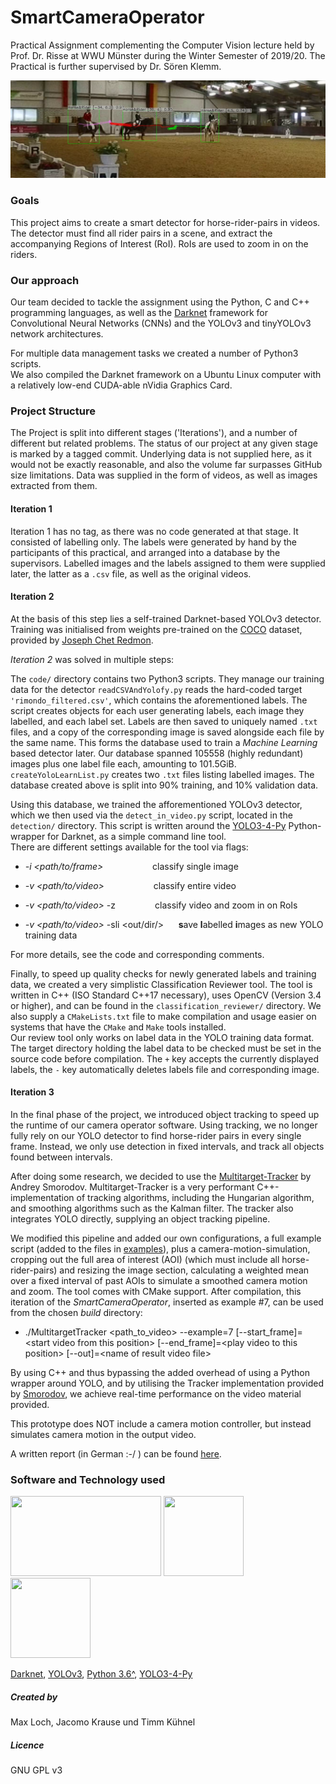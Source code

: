 # SmartCameraOperator
Practical Assignment complementing the Computer Vision lecture held by Prof. Dr. Risse at WWU Münster during the Winter Semester of 2019/20. 
The Practical is further supervised by Dr. Sören Klemm.

[<img src=./data/example_result_phase_3_multiple_horses_trajectory.png
/>](https://pjreddie.com/media/image/yologo_2.png)

### Goals
This project aims to create a smart detector for horse-rider-pairs in videos.
The detector must find all rider pairs in a scene, and extract the accompanying Regions of Interest (RoI).
RoIs are used to zoom in on the riders.

### Our approach
Our team decided to tackle the assignment using the Python, C and C++ programming languages, 
as well as the [Darknet](https://github.com/pjreddie/darknet "You only click once. ;-)") framework for Convolutional Neural Networks (CNNs)
and the YOLOv3 and tinyYOLOv3 network architectures.

For multiple data management tasks we created a number of Python3 scripts.  
We also compiled the Darknet framework on a Ubuntu Linux computer with a relatively low-end CUDA-able nVidia Graphics Card.

### Project Structure
The Project is split into different stages ('Iterations'), and a number of different but related problems.
The status of our project at any given stage is marked by a tagged commit.
Underlying data is not supplied here, as it would not be exactly reasonable, and also the volume far surpasses GitHub size limitations.
Data was supplied in the form of videos, as well as images extracted from them.


#### Iteration 1
Iteration 1 has no tag, as there was no code generated at that stage. It consisted of labelling only.
The labels were generated by hand by the participants of this practical, and arranged into a database by the supervisors.
Labelled images and the labels assigned to them were supplied later, the latter as a `.csv` file, as well as the original videos.

#### Iteration 2
At the basis of this step lies a self-trained Darknet-based YOLOv3 detector. 
Training was initialised from weights pre-trained on the [COCO](https://cocodataset.org/ "COCO") dataset, provided by [Joseph Chet Redmon](https://pjreddie.com/darknet/yolo/ "pjreddie").

*Iteration 2* was solved in multiple steps:

The `code/` directory contains two Python3 scripts. They manage our training data for the detector
`readCSVAndYolofy.py` reads the hard-coded target `'rimondo_filtered.csv'`, which contains the aforementioned labels.
The script creates objects for each user generating labels, each image they labelled, and each label set. 
Labels are then saved to uniquely named `.txt` files, and a copy of the corresponding image is saved alongside each file by the same name.
This forms the database used to train a *Machine Learning* based detector later. 
Our database spanned 105558 (highly redundant) images plus one label file each, amounting to 101.5GiB.    
`createYoloLearnList.py` creates two `.txt` files listing labelled images. 
The database created above is split into 90% training, and 10% validation data.   

Using this database, we trained the afforementioned YOLOv3 detector, which we then used via the `detect_in_video.py` script, 
located in the `detection/` directory.
This script is written around the [YOLO3-4-Py][yolo34py-gpu] Python-wrapper for Darknet, as a simple command line tool.   
There are different settings available for the tool via flags:

- *-i <path/to/frame>* &nbsp;&nbsp;&nbsp;&nbsp;&nbsp;&nbsp;&nbsp;&nbsp;&nbsp;&nbsp;&nbsp;&nbsp;&nbsp;&nbsp;&nbsp;&nbsp;&nbsp;&nbsp; classify single image

- *-v <path/to/video>* &nbsp;&nbsp;&nbsp;&nbsp;&nbsp;&nbsp;&nbsp;&nbsp;&nbsp;&nbsp;&nbsp;&nbsp;&nbsp;&nbsp;&nbsp;&nbsp;&nbsp;&nbsp; classify entire video

- *-v <path/to/video>* -z &nbsp;&nbsp;&nbsp;&nbsp;&nbsp;&nbsp;&nbsp;&nbsp;&nbsp;&nbsp;&nbsp;&nbsp;&nbsp;&nbsp; classify video and zoom in on RoIs

- *-v <path/to/video>* -sli <out/dir/> &nbsp;&nbsp;&nbsp;&nbsp; **s**ave **l**abelled **i**mages as new YOLO training data

For more details, see the code and corresponding comments.

Finally, to speed up quality checks for newly generated labels and training data, we created a very simplistic Classification Reviewer tool.
The tool is written in C++ (ISO Standard C++17 necessary), uses OpenCV (Version 3.4 or higher), and can be found in the `classification_reviewer/` directory.
We also supply a `CMakeLists.txt` file to make compilation and usage easier on systems that have the `CMake` and `Make` tools installed.    
Our review tool only works on label data in the YOLO training data format.
The target directory holding the label data to be checked must be set in the source code before compilation.
The `+` key accepts the currently displayed labels, the `-` key automatically deletes labels file and corresponding image.


#### Iteration 3
In the final phase of the project, we introduced object tracking to speed up the runtime of our camera operator software. Using tracking, we no longer fully rely on our YOLO detector to find horse-rider pairs in every single frame. Instead, we only use detection in fixed intervals, and track all objects found between intervals. 

After doing some research, we decided to use the [Multitarget-Tracker](https://github.com/Smorodov/Multitarget-tracker) by Andrey Smorodov. Multitarget-Tracker is a very performant C++-implementation of tracking algorithms, including the Hungarian algorithm, and smoothing algorithms such as the Kalman filter. The tracker also integrates YOLO directly, supplying an object tracking pipeline. 

We modified this pipeline and added our own configurations, a full example script (added to the files in [examples](https://github.com/Timmimim/Multitarget-tracker/tree/master/example)), plus a camera-motion-simulation, cropping out the full area of interest (AOI) (which must include all horse-rider-pairs) and resizing the image section, calculating a weighted mean over a fixed interval of past AOIs to simulate a smoothed camera motion and zoom. The tool comes with CMake support. After compilation, this iteration of the _SmartCameraOperator_, inserted as example #7, can be used from the chosen _build_ directory:

- ./MultitargetTracker \<path_to_video> --example=7 [--start_frame]=\<start video from this position> [--end_frame]=\<play video to this position> [--out]=\<name of result video file> 

By using C++ and thus bypassing the added overhead of using a Python wrapper around YOLO, and by utilising the Tracker implementation provided by [Smorodov](https://github.com/Smorodov), we achieve real-time performance on the video material provided.

This prototype does NOT include a camera motion controller, but instead simulates camera motion in the output video.

A written report (in German :-/ ) can be found [here](./written_report/Ausarbeitung_Praktikum_CV_Kühnel_Krause_Loch.pdf).


### Software and Technology used
[<img src=https://pjreddie.com/media/image/yologo_2.png width="241" height="128"/>](https://pjreddie.com/media/image/yologo_2.png "YOLO")
[<img src=https://camo.githubusercontent.com/e69d4118b20a42de4e23b9549f9a6ec6dbbb0814/687474703a2f2f706a7265646469652e636f6d2f6d656469612f66696c65732f6461726b6e65742d626c61636b2d736d616c6c2e706e67 width="128" height="128"/>](https://camo.githubusercontent.com/e69d4118b20a42de4e23b9549f9a6ec6dbbb0814/687474703a2f2f706a7265646469652e636f6d2f6d656469612f66696c65732f6461726b6e65742d626c61636b2d736d616c6c2e706e67 "Darknet")
[<img src=https://upload.wikimedia.org/wikipedia/commons/thumb/5/53/OpenCV_Logo_with_text.png/195px-OpenCV_Logo_with_text.png width="128" height="128"/>](https://upload.wikimedia.org/wikipedia/commons/thumb/5/53/OpenCV_Logo_with_text.png/195px-OpenCV_Logo_with_text.png "OpenCV")

[Darknet](https://github.com/pjreddie/darknet "Really super dark!"),
[YOLOv3](https://pjreddie.com/darknet/yolo/ "You only click once. ;-)"),
[Python 3.6^](https://www.python.org/ "Ni!!!"),
[YOLO3-4-Py][yolo34py-gpu]

##### Created by
Max Loch, Jacomo Krause und Timm Kühnel

##### Licence
GNU GPL v3

<!--
![Darknet][darknet]
![OpenCV][opencv]

[yolo]: https://pjreddie.com/media/image/yologo_2.png "You only look once."
[darknet]: https://camo.githubusercontent.com/e69d4118b20a42de4e23b9549f9a6ec6dbbb0814/687474703a2f2f706a7265646469652e636f6d2f6d656469612f66696c65732f6461726b6e65742d626c61636b2d736d616c6c2e706e67 "So dark!!"
[opencv]: https://upload.wikimedia.org/wikipedia/commons/thumb/5/53/OpenCV_Logo_with_text.png/195px-OpenCV_Logo_with_text.png "CV, but Open."
-->
[yolo34py-gpu]: https://github.com/madhawav/YOLO3-4-Py "You only Python-wrap once. ;-)"
